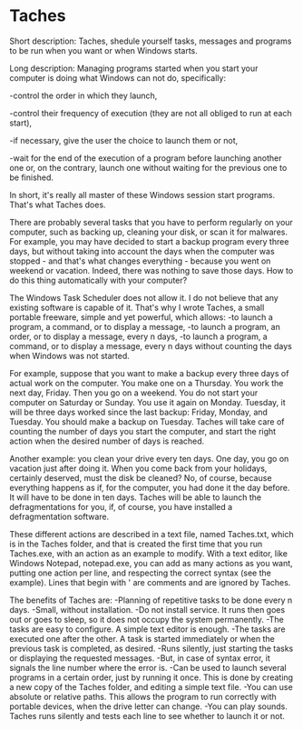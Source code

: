 # Taches
Short description:
Taches, shedule yourself tasks, messages and programs to be run when you want or when Windows starts.

Long description:
Managing programs started when you start your computer is doing what Windows can not do, specifically:

-control the order in which they launch,

-control their frequency of execution (they are not all obliged to run at each start),

-if necessary, give the user the choice to launch them or not,

-wait for the end of the execution of a program before launching another one or, on the contrary, launch one without waiting for the previous one to be finished.

In short, it's really all master of these Windows session start programs. That's what Taches does.

There are probably several tasks that you have to perform regularly on your computer, such as backing up, cleaning your disk, or scan it for malwares. For example, you may have decided to start a backup program every three days, but without taking into account the days when the computer was stopped - and that's what changes everything - because you went on weekend or vacation. Indeed, there was nothing to save those days. How to do this thing automatically with your computer?

The Windows Task Scheduler does not allow it. I do not believe that any existing software is capable of it. That's why I wrote Taches, a small portable freeware, simple and yet powerful, which allows:
-to launch a program, a command, or to display a message,
-to launch a program, an order, or to display a message, every n days,
-to launch a program, a command, or to display a message, every n days without counting the days when Windows was not started.

For example, suppose that you want to make a backup every three days of actual work on the computer. You make one on a Thursday. You work the next day, Friday. Then you go on a weekend. You do not start your computer on Saturday or Sunday. You use it again on Monday. Tuesday, it will be three days worked since the last backup: Friday, Monday, and Tuesday. You should make a backup on Tuesday. Taches will take care of counting the number of days you start the computer, and start the right action when the desired number of days is reached.

Another example: you clean your drive every ten days. One day, you go on vacation just after doing it. When you come back from your holidays, certainly deserved, must the disk be cleaned? No, of course, because everything happens as if, for the computer, you had done it the day before. It will have to be done in ten days. Taches will be able to launch the defragmentations for you, if, of course, you have installed a defragmentation software.

These different actions are described in a text file, named Taches.txt, which is in the Taches folder, and that is created the first time that you run Taches.exe, with an action as an example to modify. With a text editor, like Windows Notepad, notepad.exe, you can add as many actions as you want, putting one action per line, and respecting the correct syntax (see the example). Lines that begin with ' are comments and are ignored by Taches.

The benefits of Taches are:
-Planning of repetitive tasks to be done every n days.
-Small, without installation.
-Do not install service. It runs then goes out or goes to sleep, so it does not occupy the system permanently.
-The tasks are easy to configure. A simple text editor is enough.
-The tasks are executed one after the other. A task is started immediately or when the previous task is completed, as desired.
-Runs silently, just starting the tasks or displaying the requested messages.
-But, in case of syntax error, it signals the line number where the error is.
-Can be used to launch several programs in a certain order, just by running it once. This is done by creating a new copy of the Taches folder, and editing a simple text file.
-You can use absolute or relative paths. This allows the program to run correctly with portable devices, when the drive letter can change.
-You can play sounds.
Taches runs silently and tests each line to see whether to launch it or not.
